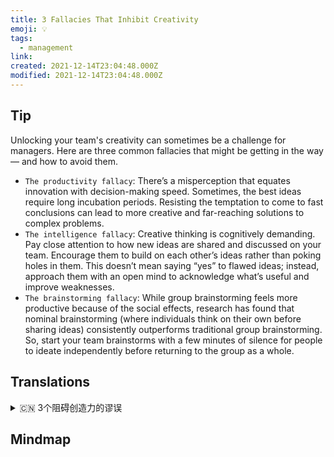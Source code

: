 ```yaml
---
title: 3 Fallacies That Inhibit Creativity
emoji: 💡
tags:
  - management
link:
created: 2021-12-14T23:04:48.000Z
modified: 2021-12-14T23:04:48.000Z
---
```


## Tip

Unlocking your team's creativity can sometimes be a challenge for managers. Here are three common fallacies that might be getting in the way — and how to avoid them.

- `The productivity fallacy`: There’s a misperception that equates innovation with decision-making speed. Sometimes, the best ideas require long incubation periods. Resisting the temptation to come to fast conclusions can lead to more creative and far-reaching solutions to complex problems.
- `The intelligence fallacy`: Creative thinking is cognitively demanding. Pay close attention to how new ideas are shared and discussed on your team. Encourage them to build on each other’s ideas rather than poking holes in them. This doesn’t mean saying “yes” to flawed ideas; instead, approach them with an open mind to acknowledge what’s useful and improve weaknesses.
- `The brainstorming fallacy`: While group brainstorming feels more productive because of the social effects, research has found that nominal brainstorming (where individuals think on their own before sharing ideas) consistently outperforms traditional group brainstorming. So, start your team brainstorms with a few minutes of silence for people to ideate independently before returning to the group as a whole.

## Translations

<details>
   <summary>🇨🇳 3个阻碍创造力的谬误</summary>

激发团队的创造力有时对管理者来说是一项挑战。下面是三种常见的谬论，它们可能会阻碍你，以及如何避免它们。

- 生产率谬误: 把创新和决策速度等同起来的想法是错误的。有时候，最好的想法需要很长时间的酝酿。抵制快速得出结论的诱惑，可以为复杂问题带来更有创造性和更深远的解决方案。
- 智力谬误: 创造性思维需要认知能力。密切关注你的团队是如何分享和讨论新想法的。鼓励他们以彼此的想法为基础，而不是在其中挑刺。这并不意味着要对有缺陷的想法说“是”;相反，要以开放的心态去面对他们，承认什么是有用的，并改善弱点。
- 头脑风暴谬论: 虽然由于社会效应，集体头脑风暴让人感觉更有效率，但研究发现，名义头脑风暴(在分享想法之前，个人独立思考)的表现始终优于传统的集体头脑风暴。所以，先让你的团队进行头脑风暴，让他们沉默几分钟，让他们独立思考，然后回到团队中。

</details>

## Mindmap

![]()
